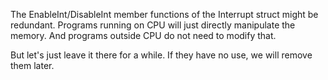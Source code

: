 The EnableInt/DisableInt member functions of the Interrupt struct might be
redundant.  Programs running on CPU will just directly manipulate the memory.
And programs outside CPU do not need to modify that.

But let's just leave it there for a while. If they have no use, we will remove
them later.



